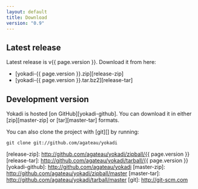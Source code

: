 ```yaml
---
layout: default
title: Download
version: "0.9"
---
```

## Latest release

Latest release is v{{ page.version }}. Download it from here:

- [yokadi-{{ page.version }}.zip][release-zip]
- [yokadi-{{ page.version }}.tar.bz2][release-tar]

## Development version

Yokadi is hosted [on GitHub][yokadi-github]. You can download it in either
[zip][master-zip] or [tar][master-tar] formats.

You can also clone the project with [git][] by running:

    git clone git://github.com/agateau/yokadi

[release-zip]: http://github.com/agateau/yokadi/zipball/{{ page.version }}
[release-tar]: http://github.com/agateau/yokadi/tarball/{{ page.version }}
[yokadi-github]: http://github.com/agateau/yokadi
[master-zip]: http://github.com/agateau/yokadi/zipball/master
[master-tar]: http://github.com/agateau/yokadi/tarball/master
[git]: http://git-scm.com
